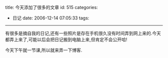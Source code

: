 title: 今天添加了很多的文章
id: 515
categories:
  - 日记
date: 2006-12-14 07:05:33
tags:
---

有很多是摘自我的日记,还有一些照片是存在手机很久没有时间弄到网上来的.今天都弄上来了,可能以后会把日记搬到电脑上来,但肯定不会公开哈!

今天下午就一节课,所以就来弄一下博客.